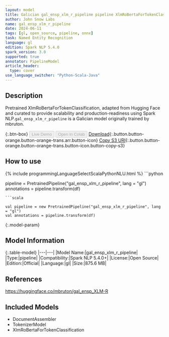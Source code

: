 ```yaml
---
layout: model
title: Galician gal_ensp_xlm_r_pipeline pipeline XlmRoBertaForTokenClassification from mbruton
author: John Snow Labs
name: gal_ensp_xlm_r_pipeline
date: 2024-06-11
tags: [gl, open_source, pipeline, onnx]
task: Named Entity Recognition
language: gl
edition: Spark NLP 5.4.0
spark_version: 3.0
supported: true
annotator: PipelineModel
article_header:
  type: cover
use_language_switcher: "Python-Scala-Java"
---
```


## Description

Pretrained XlmRoBertaForTokenClassification, adapted from Hugging Face and curated to provide scalability and production-readiness using Spark NLP.`gal_ensp_xlm_r_pipeline` is a Galician model originally trained by mbruton.

{:.btn-box}
<button class="button button-orange" disabled>Live Demo</button>
<button class="button button-orange" disabled>Open in Colab</button>
[Download](https://s3.amazonaws.com/auxdata.johnsnowlabs.com/public/models/gal_ensp_xlm_r_pipeline_gl_5.4.0_3.0_1718138026562.zip){:.button.button-orange.button-orange-trans.arr.button-icon}
[Copy S3 URI](s3://auxdata.johnsnowlabs.com/public/models/gal_ensp_xlm_r_pipeline_gl_5.4.0_3.0_1718138026562.zip){:.button.button-orange.button-orange-trans.button-icon.button-copy-s3}

## How to use



<div class="tabs-box" markdown="1">
{% include programmingLanguageSelectScalaPythonNLU.html %}
```python

pipeline = PretrainedPipeline("gal_ensp_xlm_r_pipeline", lang = "gl")
annotations =  pipeline.transform(df)   

```
```scala

val pipeline = new PretrainedPipeline("gal_ensp_xlm_r_pipeline", lang = "gl")
val annotations = pipeline.transform(df)

```
</div>

{:.model-param}
## Model Information

{:.table-model}
|---|---|
|Model Name:|gal_ensp_xlm_r_pipeline|
|Type:|pipeline|
|Compatibility:|Spark NLP 5.4.0+|
|License:|Open Source|
|Edition:|Official|
|Language:|gl|
|Size:|875.6 MB|

## References

https://huggingface.co/mbruton/gal_ensp_XLM-R

## Included Models

- DocumentAssembler
- TokenizerModel
- XlmRoBertaForTokenClassification